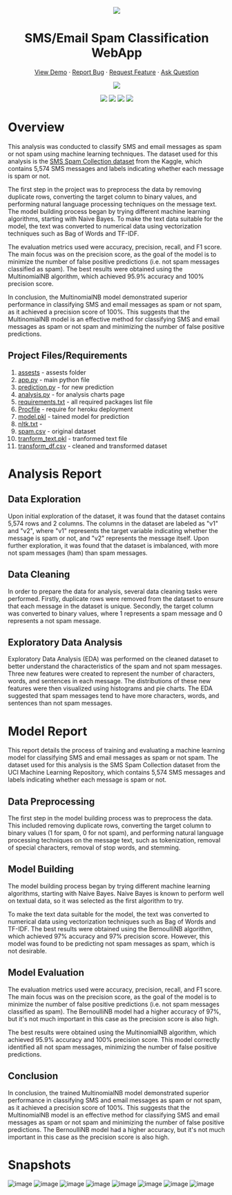 <p align="center">
    <img src="https://user-images.githubusercontent.com/40932902/213201019-8a0126cd-8bac-4b2c-9905-a36be6cd0d4a.png">
    <h1 align="center">SMS/Email Spam Classification WebApp</h1>
</p>

<p align="center">
    <a href="https://spamyfire-cpg56matbq-em.a.run.app/model-report">View Demo</a>
    ·
    <a href="https://github.com/santos-k/Flight-Price-Prediction/issues/new/choose">Report Bug</a>
    ·
    <a href="https://github.com/anuraghazra/Flight-Price-Prediction/issues/new/choose">Request Feature</a>
    ·
    <a href="https://github.com/anuraghazra/Flight-Price-Prediction/discussions">Ask Question</a>
  </p>

<p align="center">
  <a href="https://www.python.org/downloads/release/python-310/"><img src="http://ForTheBadge.com/images/badges/made-with-python.svg"></a>
</p>

<p align="center">
    <img src="https://img.shields.io/badge/Flask-2.2-blue">
    <img src="https://img.shields.io/badge/Plotly-5.11-blue">
    <img src="https://img.shields.io/github/repo-size/santos-k/SMS-SPAM-Classifier?logo=github">
    <img src="https://img.shields.io/bower/l/flask">
</p>

# Overview

This analysis was conducted to classify SMS and email messages as spam or not spam using machine learning techniques. The dataset used for this analysis is the [SMS Spam Collection dataset](https://www.kaggle.com/datasets/uciml/sms-spam-collection-dataset) from the Kaggle, which contains 5,574 SMS messages and labels indicating whether each message is spam or not.

The first step in the project was to preprocess the data by removing duplicate rows, converting the target column to binary values, and performing natural language processing techniques on the message text. The model building process began by trying different machine learning algorithms, starting with Naive Bayes. To make the text data suitable for the model, the text was converted to numerical data using vectorization techniques such as Bag of Words and TF-IDF.

The evaluation metrics used were accuracy, precision, recall, and F1 score. The main focus was on the precision score, as the goal of the model is to minimize the number of false positive predictions (i.e. not spam messages classified as spam). The best results were obtained using the MultinomialNB algorithm, which achieved 95.9% accuracy and 100% precision score.

In conclusion, the MultinomialNB model demonstrated superior performance in classifying SMS and email messages as spam or not spam, as it achieved a precision score of 100%. This suggests that the MultinomialNB model is an effective method for classifying SMS and email messages as spam or not spam and minimizing the number of false positive predictions.

## Project Files/Requirements
1. [assests](https://github.com/santos-k/SMS-SPAM-Classifier/tree/main/assets) - assests folder
2. [app.py](https://github.com/santos-k/SMS-SPAM-Classifier/tree/main/app.py) - main python file
3. [prediction.py](https://github.com/santos-k/SMS-SPAM-Classifier/tree/main/prediction.py) - for new prediction 
4. [analysis.py](https://github.com/santos-k/SMS-SPAM-Classifier/tree/main/analysis.py) - for analysis charts page
5. [requirements.txt](https://github.com/santos-k/SMS-SPAM-Classifier/tree/main/requirements.txt) - all required packages list file
6. [Procfile](https://github.com/santos-k/SMS-SPAM-Classifier/tree/main/Procfile) - require for heroku deployment
7. [model.pkl](https://github.com/santos-k/SMS-SPAM-Classifier/tree/main/model.pkl) - tained model for prediction
8. [nltk.txt](https://github.com/santos-k/SMS-SPAM-Classifier/tree/main/nltk.txt) - 
9. [spam.csv](https://github.com/santos-k/SMS-SPAM-Classifier/tree/main/spam.csv) - original dataset
10. [tranform_text.pkl](https://github.com/santos-k/SMS-SPAM-Classifier/tree/main/transform_text.pkl) - tranformed text file
11. [transform_df.csv](https://github.com/santos-k/SMS-SPAM-Classifier/tree/main/transformed_df.csv) - cleaned and transformed dataset

# Analysis Report

## **Data Exploration**
Upon initial exploration of the dataset, it was found that the dataset contains 5,574 rows and 2 columns. The columns in the dataset are labeled as "v1" and "v2", where "v1" represents the target variable indicating whether the message is spam or not, and "v2" represents the message itself. Upon further exploration, it was found that the dataset is imbalanced, with more not spam messages (ham) than spam messages.

## Data Cleaning
In order to prepare the data for analysis, several data cleaning tasks were performed. Firstly, duplicate rows were removed from the dataset to ensure that each message in the dataset is unique. Secondly, the target column was converted to binary values, where 1 represents a spam message and 0 represents a not spam message.

## Exploratory Data Analysis
Exploratory Data Analysis (EDA) was performed on the cleaned dataset to better understand the characteristics of the spam and not spam messages. Three new features were created to represent the number of characters, words, and sentences in each message. The distributions of these new features were then visualized using histograms and pie charts. The EDA suggested that spam messages tend to have more characters, words, and sentences than not spam messages.

# Model Report
This report details the process of training and evaluating a machine learning model for classifying SMS and email messages as spam or not spam. The dataset used for this analysis is the SMS Spam Collection dataset from the UCI Machine Learning Repository, which contains 5,574 SMS messages and labels indicating whether each message is spam or not.

## Data Preprocessing
The first step in the model building process was to preprocess the data. This included removing duplicate rows, converting the target column to binary values (1 for spam, 0 for not spam), and performing natural language processing techniques on the message text, such as tokenization, removal of special characters, removal of stop words, and stemming.

## Model Building
The model building process began by trying different machine learning algorithms, starting with Naive Bayes. Naive Bayes is known to perform well on textual data, so it was selected as the first algorithm to try.

To make the text data suitable for the model, the text was converted to numerical data using vectorization techniques such as Bag of Words and TF-IDF. The best results were obtained using the BernoulliNB algorithm, which achieved 97% accuracy and 97% precision score. However, this model was found to be predicting not spam messages as spam, which is not desirable.

## Model Evaluation
The evaluation metrics used were accuracy, precision, recall, and F1 score. The main focus was on the precision score, as the goal of the model is to minimize the number of false positive predictions (i.e. not spam messages classified as spam). The BernoulliNB model had a higher accuracy of 97%, but it's not much important in this case as the precision score is also high.

The best results were obtained using the MultinomialNB algorithm, which achieved 95.9% accuracy and 100% precision score. This model correctly identified all not spam messages, minimizing the number of false positive predictions.

## Conclusion
In conclusion, the trained MultinomialNB model demonstrated superior performance in classifying SMS and email messages as spam or not spam, as it achieved a precision score of 100%. This suggests that the MultinomialNB model is an effective method for classifying SMS and email messages as spam or not spam and minimizing the number of false positive predictions. The BernoulliNB model had a higher accuracy, but it's not much important in this case as the precision score is also high.


# Snapshots

![image](https://user-images.githubusercontent.com/40932902/168224057-d1391cf8-f9ef-4d37-9a8b-25d9d7cdeb80.png)
![image](https://user-images.githubusercontent.com/40932902/168224199-f36dfa2e-8f23-4309-b604-be9ce3db65c8.png)
![image](https://user-images.githubusercontent.com/40932902/168224261-6293c592-b206-499e-ae4d-05093d9c6d53.png)
![image](https://user-images.githubusercontent.com/40932902/168224307-c08a0b2d-b729-444e-a936-5fccc2999b77.png)
![image](https://user-images.githubusercontent.com/40932902/168224407-226b8d53-4a89-42e5-9ce5-4e4af45c807b.png)
![image](https://user-images.githubusercontent.com/40932902/168224541-0163716d-6b0b-4f0b-ae0d-9a37e64ac811.png)
![image](https://user-images.githubusercontent.com/40932902/168224573-460fe25b-19a8-4fdc-81aa-54cd4792688b.png)
![image](https://user-images.githubusercontent.com/40932902/168224663-03d74fb7-400a-4045-9452-b2152ecd0152.png)
